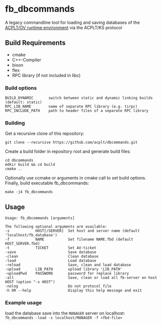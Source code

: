# fb_dbcommands

A legacy commandline tool for loading and saving databases of the [ACPLT/OV runtime environment](https://github.com/acplt/rte) via the ACPLT/KS protocol


## Build Requirements
* cmake
* C++-Compiler
* bison
* flex
* RPC library (if not included in libc)

### Build options
```
BUILD_DYNAMIC       switch between static and dynamic linking builds (default: static)
RPC_LIB_NAME        name of separate RPC library (e.g. tirpc)
RPC_INCLUDE_PATH    path to header files of a separate RPC library
```

### Building

Get a recursive clone of this repository:
```shell
git clone --recursive https://github.com/acplt/dbcommands.git
```

Create a build folder in repository root and generate build files:
```shell
cd dbcommands
mdkir build && cd build
cmake ..
```

Optionally use ccmake or arguments in cmake call to set build options.  
Finally, build executable fb_dbcommands:
```shell
make -j4 fb_dbcommands
```

## Usage

```
Usage: fb_dbcommands [arguments]

The following optional arguments are available:
-s            HOST[/SERVER]  Set host and server name (default 'localhost/fb_database')
-f            NAME           Set filename NAME.fbd (default HOST_SERVER.fbd)
-t            TICKET         Set AV-ticket
-save                        Save database
-clean                       Clean database
-load                        Load database
-reload                      Save, clean and load database
-upload       LIB_PATH       upload library 'LIB_PATH'
-uploadPwd    PASSWORD       password for replace library
-all                         Save, clean or load all fb-server on host HOST (option "-s HOST")
-nolog                       Do not protocol file
-h OR --help                 Display this help message and exit
```

### Example usage

load the database save <fbd-file> into the `MANAGER` server on localhost:  
`fb_dbcommands -load -s localhost/MANAGER -f <fbd-file>`